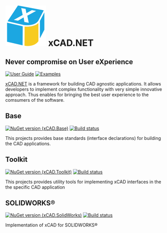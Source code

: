 # ![Logo](data/icon.png) xCAD.NET
## Never compromise on **U**ser e**X**perience

[![User Guide](https://img.shields.io/badge/-Documentation-green.svg)](https://xcad.xarial.com)
[![Examples](https://img.shields.io/badge/-Examples-blue.svg)](https://github.com/xarial/xcad-examples)

[xCAD.NET](https://xcad.net) is a framework for building CAD agnostic applications. It allows developers to implement complex functionality with very simple innovative approach. Thus enables for bringing the best user experience to the comsumers of the software.

## Base

[![NuGet version (xCAD.Base)](https://img.shields.io/nuget/v/Xarial.XCad.svg?style=flat-square)](https://www.nuget.org/packages/Xarial.XCad/)
[![Build status](https://dev.azure.com/xarial/xcad/_apis/build/status/base)](https://dev.azure.com/xarial/xcad/_build/latest?definitionId=13)

This projects provides base standards (interface declarations) for building the CAD applications.

## Toolkit

[![NuGet version (xCAD.Toolkit)](https://img.shields.io/nuget/v/Xarial.XCad.Toolkit.svg?style=flat-square)](https://www.nuget.org/packages/Xarial.XCad.Toolkit/)
[![Build status](https://dev.azure.com/xarial/xcad/_apis/build/status/toolkit)](https://dev.azure.com/xarial/xcad/_build/latest?definitionId=14)

This projects provides utility tools for implementing xCAD interfaces in the the specific CAD application

## SOLIDWORKS®

[![NuGet version (xCAD.SolidWorks)](https://img.shields.io/nuget/v/Xarial.XCad.SolidWorks.svg?style=flat-square)](https://www.nuget.org/packages/Xarial.XCad.SolidWorks/)
[![Build status](https://dev.azure.com/xarial/xcad/_apis/build/status/solidworks)](https://dev.azure.com/xarial/xcad/_build/latest?definitionId=15)

Implementation of xCAD for SOLIDWORKS®